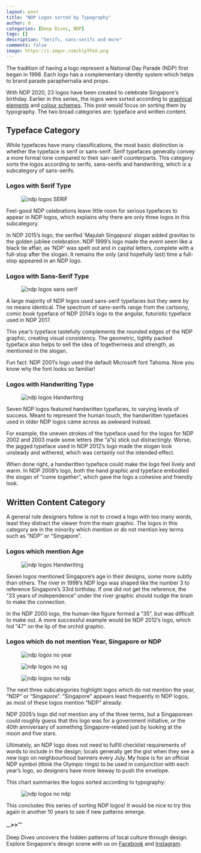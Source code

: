 ```yaml
---
layout: post
title: "NDP Logos sorted by Typography"
author: d
categories: [Deep Dives, NDP]
tags: []
description: "Serifs, sans-serifs and more"
comments: false
image: https://i.imgur.com/klpTFeX.png
---
```


The tradition of having a logo represent a National Day Parade (NDP) first began in 1998. Each logo has a complementary identity system which helps to brand parade paraphernalia and props. 

With NDP 2020, 23 logos have been created to celebrate Singapore's birthday. Earlier in this series, the logos were sorted according to <a href="https://dis-sg.github.io/NDP-Logos-sorted-1/" target="_blank">graphical elements</a> and <a href="https://dis-sg.github.io/NDP-Logos-sorted-2/" target="_blank">colour schemes</a>. This post would focus on sorting them by typography. The two broad categories are: typeface and written content.

<h2>Typeface Category</h2>
While typefaces have many classifications, the most basic distinction is whether the typeface is serif or sans-serif. Serif typefaces generally convey a more formal tone compared to their san-serif counterparts. This category sorts the logos according to serifs, sans-serifs and handwriting, which is a subcategory of sans-serifs. 

<h3>Logos with Serif Type</h3>
<figure>
<img src="https://i.imgur.com/EoKQECf.png" alt="ndp logos SERIF"></figure>
Feel-good NDP celebrations leave little room for serious typefaces to appear in NDP logos, which explains why there are only three logos in this subcategory. 

In NDP 2015’s logo, the serifed ‘Majulah Singapura’ slogan added gravitas to the golden jubilee celebration. NDP 1999’s logo made the event seem like a black tie affair, as ‘NDP’ was spelt out and in capital letters, complete with a full-stop after the slogan. It remains the only (and hopefully last) time a full-stop appeared in an NDP logo.

<h3>Logos with Sans-Serif Type</h3>
<figure>
<img src="https://i.imgur.com/ktWb9Hz.png" alt="ndp logos sans serif"></figure>
A large majority of NDP logos used sans-serif typefaces but they were by no means identical. The spectrum of sans-serifs range from the cartoony, comic book typeface of NDP 2014’s logo to the angular, futuristic typeface used in NDP 2017. 

This year’s typeface tastefully complements the rounded edges of the NDP graphic, creating visual consistency. The geometric, tightly packed typeface also helps to sell the idea of togetherness and strength, as mentioned in the slogan.

Fun fact: NDP 2001’s logo used the default Microsoft font Tahoma. Now you know why the font looks so familiar!

<h3>Logos with Handwriting Type</h3>
<figure>
<img src="https://i.imgur.com/TwQ0SKp.png" alt="ndp logos Handwriting"></figure>
Seven NDP logos featured handwritten typefaces, to varying levels of success. Meant to represent the human touch, the handwritten typefaces used in older NDP logos came across as awkward instead. 

For example, the uneven strokes of the typeface used for the logos for NDP 2002 and 2003 made some letters (the “a”s) stick out distractingly. Worse, the jagged typeface used in NDP 2012’s logo made the slogan look unsteady and withered, which was certainly not the intended effect.

When done right, a handwritten typeface could make the logo feel lively and warm. In NDP 2009’s logo, both the hand graphic and typeface embodied the slogan of “come together”, which gave the logo a cohesive and friendly look.

<h2>Written Content Category</h2>
A general rule designers follow is not to crowd a logo with too many words, least they distract the viewer from the main graphic. The logos in this category are in the minority which mention or do not mention key terms such as “NDP” or “Singapore”.

<h3>Logos which mention Age</h3>
<figure>
<img src="https://i.imgur.com/gRcYU1v.png" alt="ndp logos Handwriting"></figure>
Seven logos mentioned Singapore’s age in their designs, some more subtly than others. The river in 1998’s NDP logo was shaped like the number 3 to reference Singapore’s 33rd birthday. If one did not get the reference, the “33 years of independence” under the river graphic should nudge the brain to make the connection. 

In the NDP 2000 logo, the human-like figure formed a “35”, but was difficult to make out. A more successful example would be NDP 2012’s logo, which hid “47” on the lip of the orchid graphic. 

<h3>Logos which do not mention Year, Singapore or NDP</h3>
<figure>
<img src="https://i.imgur.com/Gp0FgB6.png" alt="ndp logos no year"></figure>
<figure>
<img src="https://i.imgur.com/hSmf4i6.png" alt="ndp logos no sg"></figure>
<figure>
<img src="https://i.imgur.com/NVoYn2K.png" alt="ndp logos no ndp"></figure>
The next three subcategories highlight logos which do not mention the year, “NDP” or “Singapore”. “Singapore” appears least frequently in NDP logos, as most of these logos mention “NDP” already. 

NDP 2005’s logo did not mention any of the three terms, but a Singaporean could roughly guess that this logo was for a government initiative, or the 40th anniversary of something Singapore-related just by looking at the moon and five stars. 

Ultimately, an NDP logo does not need to fulfill checklist requirements of words to include in the design; locals generally get the gist when they see a new logo on neighbourhood banners every July. My hope is for an official NDP symbol (think the Olympic rings) to be used in conjunction with each year’s logo, so designers have more leeway to push the envelope.

This chart summaries the logos sorted according to typography:
<figure>
<img src="https://i.imgur.com/h6ockBo.png" alt="ndp logos no ndp"></figure>

This concludes this series of sorting NDP logos! It would be nice to try this again in another 10 years to see if new patterns emerge.

<strong><sub>—</sub>><sub></sub>><sup>—</sup></strong>

Deep Dives uncovers the hidden patterns of local culture through design. Explore Singapore's design scene with us on <a href="https://www.facebook.com/designinsingapore/">Facebook</a> and <a href="https://www.instagram.com/designinsingapore/">Instagram</a>. 
